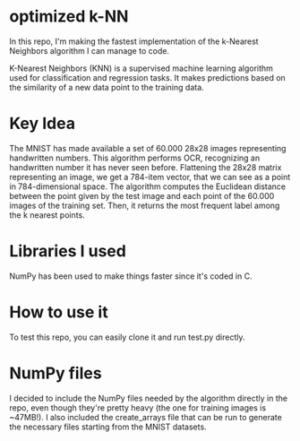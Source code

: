 # optimized k-NN

In this repo, I'm making the fastest implementation of the k-Nearest Neighbors algorithm I can manage to code.

K-Nearest Neighbors (KNN) is a supervised machine learning algorithm used for classification and regression tasks. It makes predictions based on the similarity of a new data point to the training data.

# Key Idea
The MNIST has made available a set of 60.000 28x28 images representing handwritten numbers. This algorithm performs OCR, recognizing an handwritten number it has never seen before.
Flattening the 28x28 matrix representing an image, we get a 784-item vector, that we can see as a point in 784-dimensional space.
The algorithm computes the Euclidean distance between the point given by the test image and each point of the 60.000 images of the training set. Then, it returns the most frequent label among the k nearest points.



# Libraries I used
NumPy has been used to make things faster since it's coded in C.

# How to use it
To test this repo, you can easily clone it and run test.py directly.

# NumPy files
I decided to include the NumPy files needed by the algorithm directly in the repo, even though they're pretty heavy (the one for training images is ~47MB!).
I also included the create_arrays file that can be run to generate the necessary files starting from the MNIST datasets.
